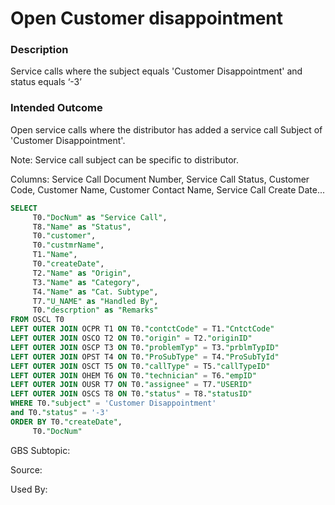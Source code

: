# Open Customer disappointment

### Description

​Service calls where the subject equals 'Customer Disappointment' and status equals ‘-3’

### Intended Outcome

​Open service calls where the distributor has added a service call Subject of 'Customer Disappointment'.

Note: Service call subject can be specific to distributor.

Columns:
Service Call Document Number, Service Call Status, Customer Code, Customer Name, Customer Contact Name, Service Call Create Date...

```sql
SELECT
	 T0."DocNum" as "Service Call",
	 T8."Name" as "Status",
	 T0."customer",
	 T0."custmrName",
	 T1."Name",
	 T0."createDate",
	 T2."Name" as "Origin",
	 T3."Name" as "Category",
	 T4."Name" as "Cat. Subtype",
	 T7."U_NAME" as "Handled By",
	 T0."descrption" as "Remarks"
FROM OSCL T0
LEFT OUTER JOIN OCPR T1 ON T0."contctCode" = T1."CntctCode"
LEFT OUTER JOIN OSCO T2 ON T0."origin" = T2."originID"
LEFT OUTER JOIN OSCP T3 ON T0."problemTyp" = T3."prblmTypID"
LEFT OUTER JOIN OPST T4 ON T0."ProSubType" = T4."ProSubTyId"
LEFT OUTER JOIN OSCT T5 ON T0."callType" = T5."callTypeID"
LEFT OUTER JOIN OHEM T6 ON T0."technician" = T6."empID"
LEFT OUTER JOIN OUSR T7 ON T0."assignee" = T7."USERID"
LEFT OUTER JOIN OSCS T8 ON T0."status" = T8."statusID"
WHERE T0."subject" = 'Customer Disappointment'
and T0."status" = '-3'
ORDER BY T0."createDate",
	 T0."DocNum"
```

GBS Subtopic:

Source:

Used By:
